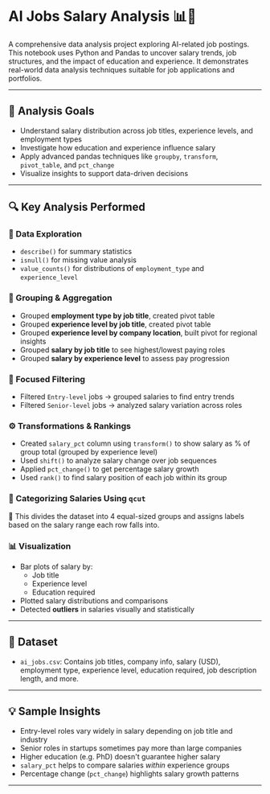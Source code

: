 # AI Jobs Salary Analysis 📊💼

A comprehensive data analysis project exploring AI-related job postings. This notebook uses Python and Pandas to uncover salary trends, job structures, and the impact of education and experience. It demonstrates real-world data analysis techniques suitable for job applications and portfolios.

---

## 🎯 Analysis Goals

- Understand salary distribution across job titles, experience levels, and employment types
- Investigate how education and experience influence salary
- Apply advanced pandas techniques like `groupby`, `transform`, `pivot_table`, and `pct_change`
- Visualize insights to support data-driven decisions

---

## 🔍 Key Analysis Performed

### 🧩 Data Exploration
- `describe()` for summary statistics
- `isnull()` for missing value analysis
- `value_counts()` for distributions of `employment_type` and `experience_level`

### 🧠 Grouping & Aggregation
- Grouped **employment type by job title**, created pivot table
- Grouped **experience level by job title**, created pivot table
- Grouped **experience level by company location**, built pivot for regional insights
- Grouped **salary by job title** to see highest/lowest paying roles
- Grouped **salary by experience level** to assess pay progression

### 🎯 Focused Filtering
- Filtered `Entry-level` jobs → grouped salaries to find entry trends
- Filtered `Senior-level` jobs → analyzed salary variation across roles

### ⚙️ Transformations & Rankings
- Created `salary_pct` column using `transform()` to show salary as % of group total (grouped by experience level)
- Used `shift()` to analyze salary change over job sequences
- Applied `pct_change()` to get percentage salary growth
- Used `rank()` to find salary position of each job within its group

### 🎯 Categorizing Salaries Using `qcut`
📌 This divides the dataset into 4 equal-sized groups and assigns labels based on the salary range each row falls into.


### 📊 Visualization
- Bar plots of salary by:
  - Job title
  - Experience level
  - Education required
- Plotted salary distributions and comparisons
- Detected **outliers** in salaries visually and statistically

---

## 📝 Dataset

- `ai_jobs.csv`: Contains job titles, company info, salary (USD), employment type, experience level, education required, job description length, and more.

---

## 💡 Sample Insights

- Entry-level roles vary widely in salary depending on job title and industry
- Senior roles in startups sometimes pay more than large companies
- Higher education (e.g. PhD) doesn't guarantee higher salary
- `salary_pct` helps to compare salaries *within* experience groups
- Percentage change (`pct_change`) highlights salary growth patterns

---



